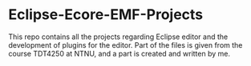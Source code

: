 # Eclipse-Ecore-EMF-Projects
This repo contains all the projects regarding Eclipse editor and the development of plugins for the editor. Part of the files is given from the course TDT4250 at NTNU, and a part is created and written by me.

